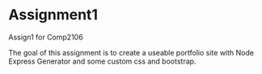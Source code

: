 # Assignment1
Assign1 for Comp2106

The goal of this assignment is to create a useable portfolio site with Node Express Generator and some custom css and bootstrap.
